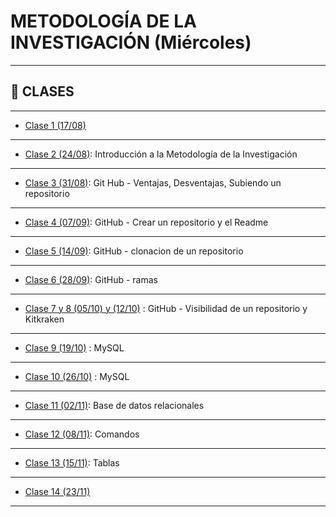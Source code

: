 # METODOLOGÍA DE LA INVESTIGACIÓN (Miércoles)

---

## :book: CLASES

---

- [Clase 1 (17/08)](https://github.com/eugenia1984/UTN-FRSR-Programacion-1year-2semester/tree/main/metodologia_investigacion/clase1)

---

- [Clase 2 (24/08)](https://github.com/eugenia1984/UTN-FRSR-Programacion-1year-2semester/tree/arquitectura-y-sistemas-operativos/metodologia_investigacion/clase2): Introducción a la Metodología de la Investigación

---

- [Clase 3 (31/08)](https://github.com/eugenia1984/UTN-FRSR-Programacion-1year-2semester/tree/main/metodologia_investigacion/clase3): Git Hub - Ventajas, Desventajas, Subiendo un repositorio

---

- [Clase 4 (07/09)](https://github.com/eugenia1984/UTN-FRSR-Programacion-1year-2semester/tree/main/metodologia_investigacion/clase4): GitHub - Crear un repositorio y el Readme

---

- [Clase 5 (14/09)](https://github.com/eugenia1984/UTN-FRSR-Programacion-1year-2semester/tree/main/metodologia_investigacion/clase5): GitHub - clonacion de un repositorio

---

- [Clase 6 (28/09)](https://github.com/eugenia1984/UTN-FRSR-Programacion-1year-2semester/tree/main/metodologia_investigacion/clase6): GitHub - ramas

---

- [Clase 7 y 8 (05/10) y (12/10)](https://github.com/eugenia1984/UTN-FRSR-Programacion-1year-2semester/tree/main/metodologia_investigacion/clase7y8) : GitHub - Visibilidad de un repositorio y Kitkraken

---

- [Clase 9 (19/10)](https://github.com/eugenia1984/UTN-FRSR-Programacion-1year-2semester/tree/main/metodologia_investigacion/clase9) : MySQL

---

- [Clase 10 (26/10)](https://github.com/eugenia1984/UTN-FRSR-Programacion-1year-2semester/tree/main/metodologia_investigacion/clase10) : MySQL

---

- [Clase 11 (02/11)](https://github.com/eugenia1984/UTN-FRSR-Programacion-1year-2semester/tree/main/metodologia_investigacion/clase11): Base de datos relacionales

---

- [Clase 12 (08/11)](https://github.com/eugenia1984/UTN-FRSR-Programacion-1year-2semester/tree/main/metodologia_investigacion/clase11): Comandos

---

- [Clase 13 (15/11)](https://github.com/eugenia1984/UTN-FRSR-Programacion-1year-2semester/tree/main/metodologia_investigacion/clase13): Tablas

---

- [Clase 14 (23/11)](https://github.com/eugenia1984/UTN-FRSR-Programacion-1year-2semester/tree/main/metodologia_investigacion/clase14)

---
